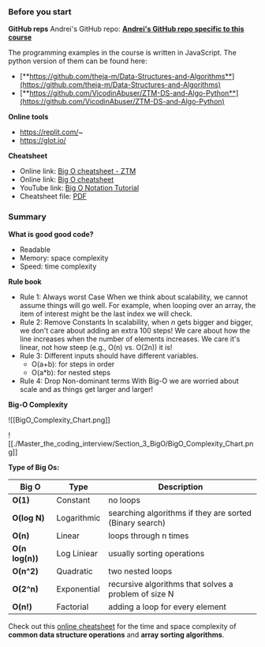 ### Before you start

**GitHub reps**
Andrei's GitHub repo: [**Andrei's GitHub repo specific to this course**](https://github.com/aneagoie/ztm-master-the-coding-interview-ds-algo)

The programming examples in the course is written in JavaScript. The python version of them can be found here:
- [**https://github.com/theja-m/Data-Structures-and-Algorithms**](https://github.com/theja-m/Data-Structures-and-Algorithms)
- [**https://github.com/VicodinAbuser/ZTM-DS-and-Algo-Python**](https://github.com/VicodinAbuser/ZTM-DS-and-Algo-Python)

**Online tools**
- https://replit.com/~
- https://glot.io/

**Cheatsheet**
- Online link: [Big O cheatsheet - ZTM](https://zerotomastery.io/cheatsheets/big-o-cheat-sheet/?utm_source=udemy&utm_medium=coursecontent)
- Online link: [Big O cheatsheet](https://www.bigocheatsheet.com/)
- YouTube link: [Big O Notation Tutorial](https://youtu.be/TUiv2UgDgOQ)
- Cheatsheet file: [PDF](obsidian://open?vault=Obsidian%20Vault&file=Master%20the%20coding%20interview%2FSection%203%20-%20BigO%2FBigO-cheat-sheet.pdf)

### Summary

**What is good good code?**
- Readable
- Memory: space complexity
- Speed: time complexity

**Rule book**
- Rule 1: Always worst Case
		When we think about scalability, we cannot assume things will go well. For example, when looping over an array, the item of interest might be the last index we will check.
- Rule 2: Remove Constants
		In scalability, when *n* gets bigger and bigger, we don't care about adding an extra 100 steps! We care about how the line increases when the number of elements increases. We care it's linear, not how steep (e.g., O(n) vs. O(2n)) it is!
- Rule 3: Different inputs should have different variables. 
	- O(a+b): for steps in order
	- O(a*b): for nested steps
- Rule 4: Drop Non-dominant terms
		With Big-O we are worried about scale and as things get larger and larger!

**Big-O Complexity**

![[BigO_Complexity_Chart.png]]

![[./Master_the_coding_interview/Section_3_BigO/BigO_Complexity_Chart.png]]


**Type of Big Os:**

| Big O           | Type        | Description                                             |
| --------------- | ----------- | ------------------------------------------------------- |
| **O(1)**        | Constant    | no loops                                                |
| **O(log N)**    | Logarithmic | searching algorithms if they are sorted (Binary search) |
| **O(n)**        | Linear      | loops through n times                                   |
| **O(n log(n))** | Log Liniear | usually sorting operations                              |
| **O(n^2)**      | Quadratic   | two nested loops                                        |
| **O(2^n)**      | Exponential | recursive algorithms that solves a problem of size N    |
| **O(n!)**       | Factorial   | adding a loop for every element                         |

Check out this [online cheatsheet](https://www.bigocheatsheet.com/) for the time and space complexity of **common data structure operations** and **array sorting algorithms**. 

